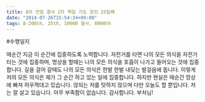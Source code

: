 ```yaml
---
title: 8차 천일 결사 2차 백일 기도 정진 25일째
date: "2014-07-26T15:54:34+09:00"
tags: 8-200th, 25th, 10000 결사, 8000th
---
```


#수행일지

매순간 지금 이 순간에 집중하도록 노력합니다. 자전거를 타면 나의 모든 의식을 자전거 타는 것에 집중하며, 명상을 할때는 나의 모든 의식을 호흡이 나가고 들어오는 것에 집중합니다. 길을 걸어 갈때도 나의 모든 의식은 한발 한발 내딪는 발걸음에 둡니다. 이렇게 저의 모든 의식은 제가 그 순간 하고 있는 일에 집중합니다. 하지만 현실은 매순간 망상에 빠져 허우젹대고 있습니다. 않되는 저를 탓하지 않으며 다만 오늘도 할 뿐입니다. 저는 잘 살고 있습니다. 아무 부족함이 없습니다. 감사합니다. 부처님!
